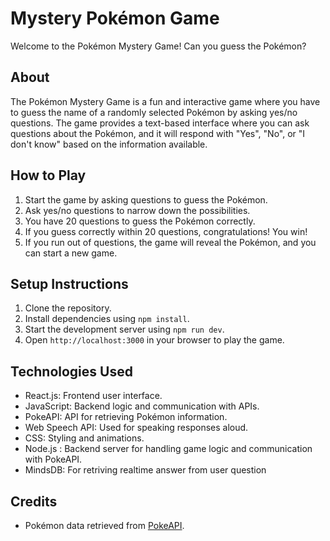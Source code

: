 #  Mystery Pokémon Game

Welcome to the Pokémon Mystery Game! Can you guess the Pokémon?

## About

The Pokémon Mystery Game is a fun and interactive game where you have to guess the name of a randomly selected Pokémon by asking yes/no questions. The game provides a text-based interface where you can ask questions about the Pokémon, and it will respond with "Yes", "No", or "I don't know" based on the information available.

## How to Play

1. Start the game by asking questions to guess the Pokémon.
2. Ask yes/no questions to narrow down the possibilities.
3. You have 20 questions to guess the Pokémon correctly.
4. If you guess correctly within 20 questions, congratulations! You win!
5. If you run out of questions, the game will reveal the Pokémon, and you can start a new game.

## Setup Instructions

1. Clone the repository.
2. Install dependencies using `npm install`.
3. Start the development server using `npm run dev`.
4. Open `http://localhost:3000` in your browser to play the game.

## Technologies Used

- React.js: Frontend user interface.
- JavaScript: Backend logic and communication with APIs.
- PokeAPI: API for retrieving Pokémon information.
- Web Speech API: Used for speaking responses aloud.
- CSS: Styling and animations.
- Node.js : Backend server for handling game logic and communication with PokeAPI.
- MindsDB: For retriving realtime answer from user question

## Credits

- Pokémon data retrieved from [PokeAPI](https://pokeapi.co/).
